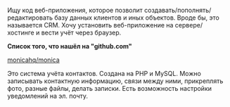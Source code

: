 Ищу код веб-приложения, которое позволит создавать/пополнять/редактировать базу данных клиентов и иных объектов. Вроде бы, это называется CRM. Хочу установить веб-приложение на сервере/хостинге и вести учёт через браузер.

**Список того, что нашёл на "github.com"**

[monicahq/monica](https://github.com/monicahq/monica)

Это система учёта контактов. Создана на PHP и MySQL. Можно записывать контактную информацию, связи между ними, прикреплять фото, разные файлы, делать записки. Есть возможность настройки уведомлений на эл. почту.

